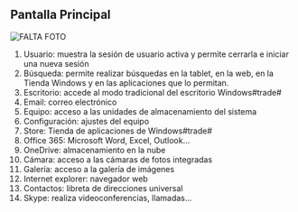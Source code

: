 ## Pantalla Principal

![FALTA FOTO](http://static.energysistem.com/images/manuals/39903/5419b4d599ef4.jpg)

1. Usuario: muestra la sesión de usuario activa y permite cerrarla e iniciar una nueva sesión
2. Búsqueda: permite realizar búsquedas en la tablet,
en la web, en la Tienda Windows y en las aplicaciones que lo permitan.
3. Escritorio: accede al modo tradicional del escritorio Windows#trade#
4. Email: correo electrónico
5. Equipo: acceso a las unidades de almacenamiento del sistema
6. Configuración: ajustes del equipo
7. Store: Tienda de aplicaciones de Windows#trade#
8. Office 365: Microsoft Word, Excel, Outlook...
9. OneDrive: almacenamiento en la nube
10. Cámara: acceso a las cámaras de fotos integradas
11. Galería: acceso a la galería de imágenes
12. Internet explorer: navegador web
13. Contactos: libreta de direcciones universal
14. Skype: realiza videoconferencias, llamadas...

